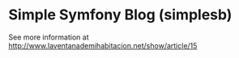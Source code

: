 # Simple Symfony Blog (simplesb)
See more information at http://www.laventanademihabitacion.net/show/article/15

